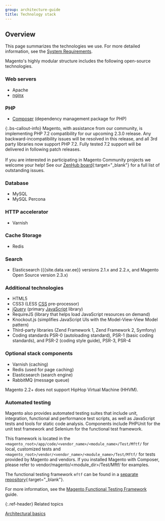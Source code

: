 ```yaml
---
group: architecture-guide
title: Technology stack
---
```


## Overview

This page summarizes the technologies we use. For more detailed information, see the [System Requirements]({{page.baseurl}}/install-gde/system-requirements-tech.html).

Magento's highly modular structure includes the following open-source technologies.

### Web servers

*  Apache
*  [nginx](https://glossary.magento.com/nginx)

### PHP

*  [Composer](https://glossary.magento.com/composer) (dependency management package for PHP)

{:.bs-callout-info}
Magento, with assistance from our community, is implementing PHP 7.2 compatibility for our upcoming 2.3.0 release. Any backward-incompatibility issues will be resolved in this release, and all 3rd party libraries now support PHP 7.2. Fully tested 7.2 support will be delivered in following patch releases.
<br/><br/>
If you are interested in participating in Magento Community projects we welcome your help! See our [ZenHub board](https://app.zenhub.com/workspace/o/magento-engcom/php-7.2-support/boards?repos=116423356,116426364,115111902){:target="_blank"} for a full list of outstanding issues.

### Database

*  MySQL
*  MySQL Percona

### HTTP accelerator

*  Varnish

### Cache Storage

*  Redis

### Search

*  Elasticsearch ({{site.data.var.ee}} versions 2.1.x and 2.2.x, and Magento Open Source version 2.3.x)

### Additional technologies

*  HTML5
*  CSS3 (LESS [CSS](https://glossary.magento.com/css) pre-processor)
*  [jQuery](https://glossary.magento.com/jquery) (primary [JavaScript](https://glossary.magento.com/javascript) library)
*  RequireJS (library that helps load JavaScript resources on demand)
*  Knockout.js (simplifies JavaScript UIs with the Model-View-View Model pattern)
*  Third-party libraries (Zend Framework 1, Zend Framework 2, Symfony)
*  Coding standards PSR-0 (autoloading standard), PSR-1 (basic coding standards), and PSR-2 (coding style guide), PSR-3, PSR-4

### Optional stack components

*  Varnish (caching)
*  Redis (used for page caching)
*  Elasticsearch (search engine)
*  RabbitMQ (message queue)

Magento 2.2+ does not support HipHop Virtual Machine (HHVM).

### Automated testing

Magento also provides automated testing suites that include unit, integration, functional and performance test scripts, as well as JavaScript tests and tools for static code analysis. Components include PHPUnit for the unit test framework and Selenium for the functional test framework.

This framework is located in the `<magento_root>/app/code/<vendor_name>/<module_name>/Test/Mftf/` for local, customized tests and `<magento_root>/vendor/<vendor_name>/<module_name>/Test/Mftf/` for tests provided by Magento and vendors. If you installed Magento with Composer, please refer to vendor/magento/<module_dir>/Test/Mftf/ for examples. 

The functional testing framework `mftf` can be found in a [separate repository](https://github.com/magento/mftf){:target="_blank"}.

For more information, see the [Magento Functional Testing Framework]({{site.baseurl}}/mftf/docs/introduction.html) guide.

{:.ref-header}
Related topics

[Architectural basics]({{page.baseurl}}/architecture/archi_perspectives/ABasics_intro.html)
